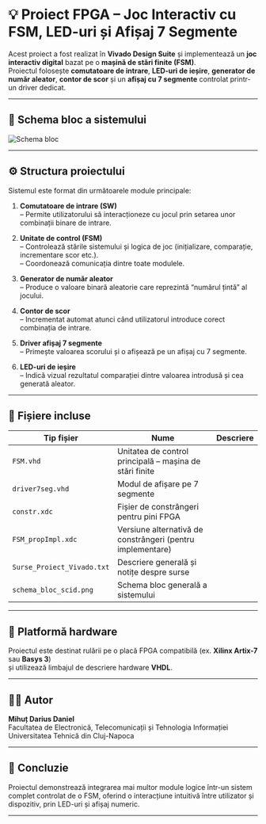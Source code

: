 # 💡 Proiect FPGA – Joc Interactiv cu FSM, LED-uri și Afișaj 7 Segmente

Acest proiect a fost realizat în **Vivado Design Suite** și implementează un **joc interactiv digital** bazat pe o **mașină de stări finite (FSM)**.  
Proiectul folosește **comutatoare de intrare**, **LED-uri de ieșire**, **generator de număr aleator**, **contor de scor** și un **afișaj cu 7 segmente** controlat printr-un driver dedicat.

---

## 🧠 Schema bloc a sistemului

![Schema bloc](schema_bloc_scid.png)

---

## ⚙️ Structura proiectului

Sistemul este format din următoarele module principale:

1. **Comutatoare de intrare (SW)**  
   – Permite utilizatorului să interacționeze cu jocul prin setarea unor combinații binare de intrare.

2. **Unitate de control (FSM)**  
   – Controlează stările sistemului și logica de joc (inițializare, comparație, incrementare scor etc.).  
   – Coordonează comunicația dintre toate modulele.

3. **Generator de număr aleator**  
   – Produce o valoare binară aleatorie care reprezintă “numărul țintă” al jocului.

4. **Contor de scor**  
   – Incrementat automat atunci când utilizatorul introduce corect combinația de intrare.

5. **Driver afișaj 7 segmente**  
   – Primește valoarea scorului și o afișează pe un afișaj cu 7 segmente.

6. **LED-uri de ieșire**  
   – Indică vizual rezultatul comparației dintre valoarea introdusă și cea generată aleator.

---

## 📂 Fișiere incluse

| Tip fișier | Nume | Descriere |
|-------------|------|------------|
| `FSM.vhd` | Unitatea de control principală – mașina de stări finite |
| `driver7seg.vhd` | Modul de afișare pe 7 segmente |
| `constr.xdc` | Fișier de constrângeri pentru pini FPGA |
| `FSM_propImpl.xdc` | Versiune alternativă de constrângeri (pentru implementare) |
| `Surse_Proiect_Vivado.txt` | Descriere generală și notițe despre surse |
| `schema_bloc_scid.png` | Schema bloc generală a sistemului |

---

## 🧩 Platformă hardware

Proiectul este destinat rulării pe o placă FPGA compatibilă (ex. **Xilinx Artix-7** sau **Basys 3**)  
și utilizează limbajul de descriere hardware **VHDL**.

---

## 🧑‍💻 Autor

**Mihuț Darius Daniel**  
Facultatea de Electronică, Telecomunicații și Tehnologia Informației  
Universitatea Tehnică din Cluj-Napoca

---

## 🏁 Concluzie

Proiectul demonstrează integrarea mai multor module logice într-un sistem complet controlat de o FSM, oferind o interacțiune intuitivă între utilizator și dispozitiv, prin LED-uri și afișaj numeric.

---

